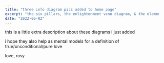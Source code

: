 ```yaml
---
title: "three info diagram pics added to home page"
excerpt: "the six pillars, the enlightenment venn diagram, & the elements"
date: "2022-05-02"
---
```


this is a little extra description about these diagrams i just added

i hope they also help as mental models for a definition of true/unconditional/pure love

love, 
rosy
